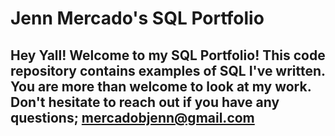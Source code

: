 # Jenn Mercado's SQL Portfolio


## Hey Yall! Welcome to my SQL Portfolio! This code repository contains examples of SQL I've written. You are more than welcome to look at my work. Don't hesitate to reach out if you have any questions; mercadobjenn@gmail.com
